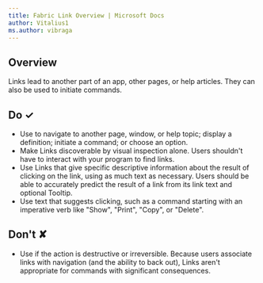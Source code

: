 ```yaml
---
title: Fabric Link Overview | Microsoft Docs
author: Vitalius1
ms.author: vibraga
---
```


## Overview
Links lead to another part of an app, other pages, or help articles. They can also be used to initiate commands.



## Do &#10003;
- Use to navigate to another page, window, or help topic; display a definition; initiate a command; or choose an option.
- Make Links discoverable by visual inspection alone. Users shouldn&#39;t have to interact with your program to find links.
- Use Links that give specific descriptive information about the result of clicking on the link, using as much text as necessary. Users should be able to accurately predict the result of a link from its link text and optional Tooltip.
- Use text that suggests clicking, such as a command starting with an imperative verb like &quot;Show&quot;, &quot;Print&quot;, &quot;Copy&quot;, or &quot;Delete&quot;.


## Don't &#10008;
- Use if the action is destructive or irreversible. Because users associate links with navigation (and the ability to back out), Links aren&#39;t appropriate for commands with significant consequences.
